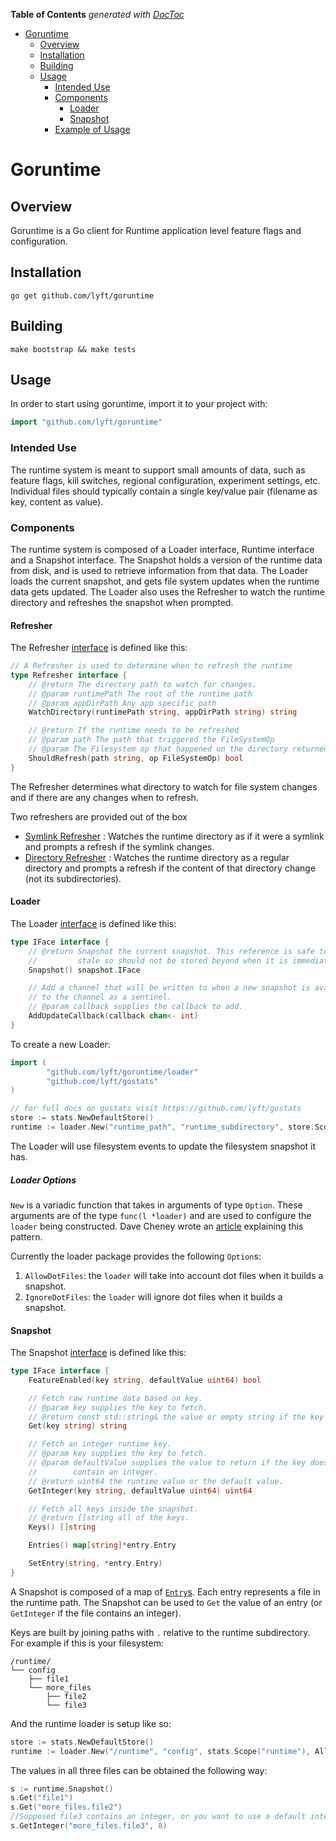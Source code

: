 <!-- START doctoc generated TOC please keep comment here to allow auto update -->
<!-- DON'T EDIT THIS SECTION, INSTEAD RE-RUN doctoc TO UPDATE -->
**Table of Contents**  *generated with [DocToc](https://github.com/thlorenz/doctoc)*

- [Goruntime](#goruntime)
  - [Overview](#overview)
  - [Installation](#installation)
  - [Building](#building)
  - [Usage](#usage)
    - [Intended Use](#intended-use)
    - [Components](#components)
      - [Loader](#loader)
      - [Snapshot](#snapshot)
    - [Example of Usage](#example-of-usage)

<!-- END doctoc generated TOC please keep comment here to allow auto update -->

# Goruntime

## Overview

Goruntime is a Go client for Runtime application level feature flags and configuration.

## Installation

```
go get github.com/lyft/goruntime
```

## Building

```
make bootstrap && make tests
```

## Usage

In order to start using goruntime, import it to your project with:

```Go
import "github.com/lyft/goruntime"
```

### Intended Use

The runtime system is meant to support small amounts of data, such
as feature flags, kill switches, regional configuration, experiment
settings, etc.  Individual files should typically contain a single key/value pair
(filename as key, content as value).

### Components

The runtime system is composed of a Loader interface, Runtime interface and a Snapshot interface. The Snapshot holds a version of
the runtime data from disk, and is used to retrieve information from that data. The Loader loads the current snapshot, and
gets file system updates when the runtime data gets updated. The Loader also uses the Refresher to watch the runtime directory
and refreshes the snapshot when prompted.

#### Refresher
The Refresher [interface](https://github.com/lyft/goruntime/blob/master/loader/refresher_iface.go) is defined like this:

```Go
// A Refresher is used to determine when to refresh the runtime
type Refresher interface {
	// @return The directory path to watch for changes.
	// @param runtimePath The root of the runtime path
	// @param appDirPath Any app specific path
	WatchDirectory(runtimePath string, appDirPath string) string

	// @return If the runtime needs to be refreshed
	// @param path The path that triggered the FileSystemOp
	// @param The Filesystem op that happened on the directory returned from WatchDirectory
	ShouldRefresh(path string, op FileSystemOp) bool
}
```

The Refresher determines what directory to watch for file system changes and if there are any changes when to refresh.

Two refreshers are provided out of the box
* [Symlink Refresher](https://github.com/lyft/goruntime/blob/master/loader/symlink_refresher.go) : Watches the runtime directory as if it were a symlink and prompts a refresh if the symlink changes.
* [Directory Refresher](https://github.com/lyft/goruntime/blob/master/loader/directory_refresher.go) : Watches the runtime directory as a regular directory and prompts a refresh if the content of that directory change (not its subdirectories). 

#### Loader

The Loader [interface](https://github.com/lyft/goruntime/blob/master/loader/iface.go) is defined like this:

```Go
type IFace interface {
	// @return Snapshot the current snapshot. This reference is safe to use forever, but will grow
	//         stale so should not be stored beyond when it is immediately needed.
	Snapshot() snapshot.IFace

	// Add a channel that will be written to when a new snapshot is available. "1" will be written
	// to the channel as a sentinel.
	// @param callback supplies the callback to add.
	AddUpdateCallback(callback chan<- int)
}
```

To create a new Loader:

```Go
import (
        "github.com/lyft/goruntime/loader"
        "github.com/lyft/gostats"
)

// for full docs on gostats visit https://github.com/lyft/gostats
store := stats.NewDefaultStore()
runtime := loader.New("runtime_path", "runtime_subdirectory", store.Scope("runtime"), &DirectoryRefresher{}, opts ...Option)
```

The Loader will use filesystem events to update the filesystem snapshot it has.

##### Loader Options

`New` is a variadic function that takes in arguments of type `Option`. These arguments are of the type `func(l *loader)` and
are used to configure the `loader` being constructed. Dave Cheney wrote an [article](https://dave.cheney.net/2014/10/17/functional-options-for-friendly-apis) explaining this pattern.

Currently the loader package provides the following `Option`s:

1. `AllowDotFiles`: the `loader` will take into account dot files when it builds a snapshot.
2. `IgnoreDotFiles`: the `loader` will ignore dot files when it builds a snapshot.

#### Snapshot

The Snapshot [interface](https://github.com/lyft/goruntime/blob/master/snapshot/iface.go) is defined like this:

```Go
type IFace interface {
	FeatureEnabled(key string, defaultValue uint64) bool

	// Fetch raw runtime data based on key.
	// @param key supplies the key to fetch.
	// @return const std::string& the value or empty string if the key does not exist.
	Get(key string) string

	// Fetch an integer runtime key.
	// @param key supplies the key to fetch.
	// @param defaultValue supplies the value to return if the key does not exist or it does not
	//        contain an integer.
	// @return uint64 the runtime value or the default value.
	GetInteger(key string, defaultValue uint64) uint64

	// Fetch all keys inside the snapshot.
	// @return []string all of the keys.
	Keys() []string

	Entries() map[string]*entry.Entry

	SetEntry(string, *entry.Entry)
}
```

A Snapshot is composed of a map of [`Entry`s](https://github.com/lyft/goruntime/blob/master/snapshot/entry/entry.go).
Each entry represents a file in the runtime path. The Snapshot can be used to `Get` the value of an entry (or `GetInteger`
if the file contains an integer).

Keys are built by joining paths with `.` relative to the runtime subdirectory. For example if this is your filesystem:

```
/runtime/
└── config
    ├── file1
    └── more_files
        ├── file2
        └── file3
```

And the runtime loader is setup like so:

```Go
store := stats.NewDefaultStore()
runtime := loader.New("/runtime", "config", stats.Scope("runtime"), AllowDotFiles)
```

The values in all three files can be obtained the following way:

```Go
s := runtime.Snapshot()
s.Get("file1")
s.Get("more_files.file2")
//Supposed file3 contains an integer, or you want to use a default integer if file3 does not contain one
s.GetInteger("more_files.file3", 8)
```
